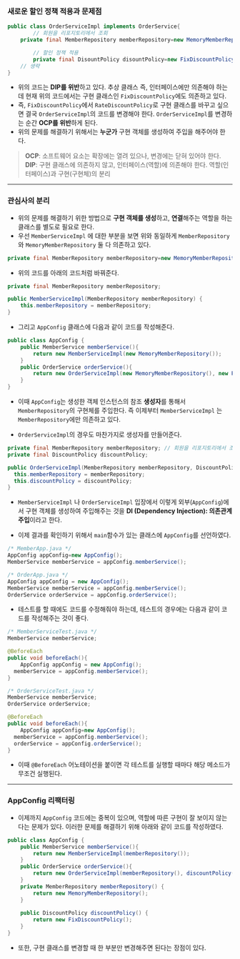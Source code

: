 ### 새로운 할인 정책 적용과 문제점

```java
public class OrderServiceImpl implements OrderService{
		// 회원을 리포지토리에서 조회
    private final MemberRepository memberRepository=new MemoryMemberRepository(); 

		// 할인 정책 적용
		private final DisountPolicy disountPolicy=new FixDiscountPolicy();
    // 생략
}
```

- 위의 코드는 **DIP를 위반**하고 있다. 추상 클래스 즉, 인터페이스에만 의존해야 하는데 현재 위의 코드에서는 구현 클래스인 `FixDiscountPolicy`에도 의존하고 있다.
- 즉, `FixDiscountPolicy`에서 `RateDiscountPolicy`로 구현 클래스를 바꾸고 싶으면 결국  `OrderServiceImpl`의 코드를 변경해야 한다. `OrderServiceImpl`를 변경하는 순간 **OCP를 위반**하게 된다.
- 위의 문제를 해결하기 위해서는 **누군가** 구현 객체를 생성하여 주입을 해주어야 한다.

>**OCP**: 소프트웨어 요소는 확장에는 열려 있으나, 변경에는 닫혀 있어야 한다.
**DIP**: 구현 클래스에 의존하지 않고, 인터페이스(역할)에 의존해야 한다. 역할(인터페이스)과 구현(구현체)의 분리
> 

---

### 관심사의 분리

- 위의 문제를 해결하기 위한 방법으로 **구현 객체를 생성**하고, **연결**해주는 역할을 하는 클래스를 별도로 필요로 한다.
- 우선 `MemberServiceImpl` 에 대한 부분을 보면 위와 동일하게 `MemberRepository`와 `MemoryMemberRepository` 둘 다 의존하고 있다.

```java
private final MemberRepository memberRepository=new MemoryMemberRepository();
```

- 위의 코드를 아래의 코드처럼 바꿔준다.

```java
private final MemberRepository memberRepository;

public MemberServiceImpl(MemberRepository memberRepository) {
	this.memberRepository = memberRepository;
}
```

- 그리고 `AppConfig` 클래스에 다음과 같이 코드를 작성해준다.

```java
public class AppConfig {
    public MemberService memberService(){
        return new MemberServiceImpl(new MemoryMemberRepository());
    }
    public OrderService orderService(){
        return new OrderServiceImpl(new MemoryMemberRepository(), new FixDiscountPolicy());
    }
}
```

- 이때 `AppConfig`는 생성한 객체 인스턴스의 참조 **생성자**를 통해서 `MemberRepository`의 구현체를 주입한다. 즉 이제부터 `MemberServiceImpl` 는 `MemberRepository`에만 의존하고 있다.

- `OrderServiceImpl`의 경우도 마찬가지로 생성자를 만들어준다.

```java
private final MemberRepository memberRepository; // 회원을 리포지토리에서 조회
private final DiscountPolicy discountPolicy;

public OrderServiceImpl(MemberRepository memberRepository, DiscountPolicy discountPolicy) {
  this.memberRepository = memberRepository;
  this.discountPolicy = discountPolicy;
}
```

- `MemberServiceImpl` 나 `OrderServiceImpl` 입장에서 이렇게 외부(`AppConfig`)에서 구현 객체를 생성하여 주입해주는 것을 **DI (Dependency Injection): 의존관계 주입**이라고 한다.

- 이제 결과를 확인하기 위해서 `main`함수가 있는 클래스에 `AppConfig`를 선언하였다.

```java
/* MemberApp.java */
AppConfig appConfig=new AppConfig();
MemberService memberService = appConfig.memberService();

/* OrderApp.java */
AppConfig appConfig = new AppConfig();
MemberService memberService = appConfig.memberService();
OrderService orderService = appConfig.orderService();
```

- 테스트를 할 때에도 코드를 수정해줘야 하는데, 테스트의 경우에는 다음과 같이 코드를 작성해주는 것이 좋다.

```java
/* MemberServiceTest.java */
MemberService memberService;

@BeforeEach
public void beforeEach(){
	AppConfig appConfig = new AppConfig();
  memberService = appConfig.memberService();
}

/* OrderServiceTest.java */
MemberService memberService;
OrderService orderService;

@BeforeEach
public void beforeEach(){
	AppConfig appConfig=new AppConfig();
  memberService = appConfig.memberService();
  orderService = appConfig.orderService();
}
```

- 이때 `@BeforeEach` 어노테이션을 붙이면 각 테스트를 실행할 때마다 해당 메소드가 무조건 실행된다.
---

### AppConfig 리팩터링

- 이제까지 `AppConfig` 코드에는 중복이 있으며, 역할에 따른 구현이 잘 보이지 않는다는 문제가 있다. 이러한 문제를 해결하기 위해 아래와 같이 코드를 작성하였다.

```java
public class AppConfig {
    public MemberService memberService(){
        return new MemberServiceImpl(memberRepository());
    }
    public OrderService orderService(){
        return new OrderServiceImpl(memberRepository(), discountPolicy());
    }
    private MemberRepository memberRepository() {
        return new MemoryMemberRepository();
    }
    
    public DiscountPolicy discountPolicy() {
        return new FixDiscountPolicy();
    }
}
```

- 또한, 구현 클래스를 변경할 때 한 부분만 변경해주면 된다는 장점이 있다.